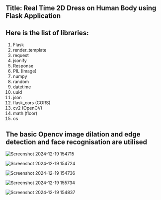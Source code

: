## Title: Real Time 2D Dress on Human Body using Flask Application

## Here is the list of libraries:
1. Flask  
2. render_template  
3. request  
4. jsonify  
5. Response  
6. PIL (Image)  
7. numpy  
8. random  
9. datetime  
10. uuid  
11. json  
12. flask_cors (CORS)  
13. cv2 (OpenCV)  
14. math (floor)  
15. os


## The basic Opencv image dilation and edge detection and face recognisation are utilised

![Screenshot 2024-12-19 154715](https://github.com/user-attachments/assets/d5d0da7a-22a1-4863-8362-5139191e8a9b)


![Screenshot 2024-12-19 154724](https://github.com/user-attachments/assets/8af3daec-fc1d-4eb8-824e-ba2ea06743d6)


![Screenshot 2024-12-19 154736](https://github.com/user-attachments/assets/eca3c471-6315-4cd0-9f7f-7db2464bd3c1)


![Screenshot 2024-12-19 155734](https://github.com/user-attachments/assets/c8924f46-1b26-4beb-9e33-3500d5aac978)


![Screenshot 2024-12-19 154837](https://github.com/user-attachments/assets/79de60ce-35ce-4527-931e-e4a8ff660711)




